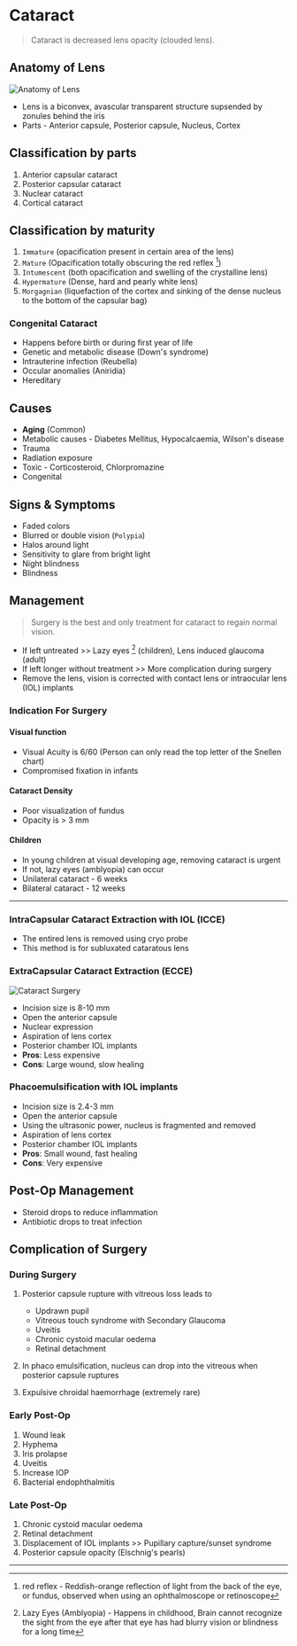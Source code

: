 # Cataract

> Cataract is decreased lens opacity (clouded lens).

## Anatomy of Lens

![Anatomy of Lens](/eye/cataract-surgery.jpg)

- Lens is a biconvex, avascular transparent structure supsended by zonules behind the iris
- Parts - Anterior capsule, Posterior capsule, Nucleus, Cortex

## Classification by parts

1. Anterior capsular cataract
1. Posterior capsular cataract
1. Nuclear cataract
1. Cortical cataract

## Classification by maturity

1. `Immature` (opacification present in certain area of the lens)
1. `Mature` (Opacification totally obscuring the red reflex [^1])
1. `Intumescent` (both opacification and swelling of the crystalline lens)
1. `Hypermature` (Dense, hard and pearly white lens)
1. `Morgagnian` (liquefaction of the cortex and sinking of the dense nucleus to the bottom of the capsular bag)

[^1]: red reflex - Reddish-orange reflection of light from the back of the eye, or fundus, observed when using an ophthalmoscope or retinoscope

### Congenital Cataract

- Happens before birth or during first year of life
- Genetic and metabolic disease (Down's syndrome)
- Intrauterine infection (Reubella)
- Occular anomalies (Aniridia)
- Hereditary

## Causes

- **Aging** (Common)
- Metabolic causes - Diabetes Mellitus, Hypocalcaemia, Wilson's disease
- Trauma
- Radiation exposure
- Toxic - Corticosteroid, Chlorpromazine
- Congenital

## Signs & Symptoms

- Faded colors
- Blurred or double vision (`Polypia`)
- Halos around light
- Sensitivity to glare from bright light
- Night blindness
- Blindness

## Management

> Surgery is the best and only treatment for cataract to regain normal vision.

- If left untreated >> Lazy eyes [^2] (children), Lens induced glaucoma (adult)
- If left longer without treatment >> More complication during surgery
- Remove the lens, vision is corrected with contact lens or intraocular lens (IOL) implants

[^2]: Lazy Eyes (Amblyopia) - Happens in childhood, Brain cannot recognize the sight from the eye after that eye has had blurry vision or blindness for a long time

### Indication For Surgery

#### Visual function

- Visual Acuity is 6/60 (Person can only read the top letter of the Snellen chart)
- Compromised fixation in infants

#### Cataract Density

- Poor visualization of fundus
- Opacity is > 3 mm

#### Children

- In young children at visual developing age, removing cataract is urgent
- If not, lazy eyes (amblyopia) can occur
- Unilateral cataract - 6 weeks
- Bilateral cataract - 12 weeks

---

### IntraCapsular Cataract Extraction with IOL (ICCE)

- The entired lens is removed using cryo probe
- This method is for subluxated cataratous lens

### ExtraCapsular Cataract Extraction (ECCE)

![Cataract Surgery](/eye/cataract-surgery.jpg)

- Incision size is 8-10 mm
- Open the anterior capsule
- Nuclear expression
- Aspiration of lens cortex
- Posterior chamber IOL implants
- **Pros**: Less expensive
- **Cons**: Large wound, slow healing

### Phacoemulsification with IOL implants

- Incision size is 2.4-3 mm
- Open the anterior capsule
- Using the ultrasonic power, nucleus is fragmented and removed
- Aspiration of lens cortex
- Posterior chamber IOL implants
- **Pros**: Small wound, fast healing
- **Cons**: Very expensive

## Post-Op Management

- Steroid drops to reduce inflammation
- Antibiotic drops to treat infection

## Complication of Surgery

### During Surgery

1. Posterior capsule rupture with vitreous loss leads to

   - Updrawn pupil
   - Vitreous touch syndrome with Secondary Glaucoma
   - Uveitis
   - Chronic cystoid macular oedema
   - Retinal detachment

1. In phaco emulsification, nucleus can drop into the vitreous when posterior capsule ruptures
1. Expulsive chroidal haemorrhage (extremely rare)

### Early Post-Op

1. Wound leak
1. Hyphema
1. Iris prolapse
1. Uveitis
1. Increase IOP
1. Bacterial endophthalmitis

### Late Post-Op

1. Chronic cystoid macular oedema
1. Retinal detachment
1. Displacement of IOL implants >> Pupillary capture/sunset syndrome
1. Posterior capsule opacity (Elschnig's pearls)

---
